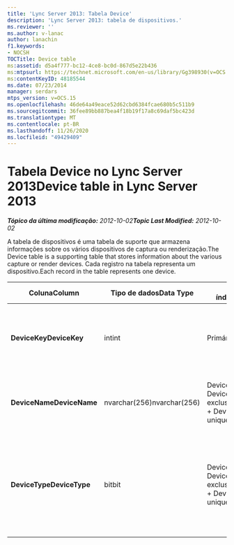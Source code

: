 ```yaml
---
title: 'Lync Server 2013: Tabela Device'
description: 'Lync Server 2013: tabela de dispositivos.'
ms.reviewer: ''
ms.author: v-lanac
author: lanachin
f1.keywords:
- NOCSH
TOCTitle: Device table
ms:assetid: d5a4f777-bc12-4ce8-bc0d-867d5e22b436
ms:mtpsurl: https://technet.microsoft.com/en-us/library/Gg398930(v=OCS.15)
ms:contentKeyID: 48185544
ms.date: 07/23/2014
manager: serdars
mtps_version: v=OCS.15
ms.openlocfilehash: 46de64a49eace52d62cbd6384fcae680b5c511b9
ms.sourcegitcommit: 36fee89bb887bea4f18b19f17a8c69daf5bc423d
ms.translationtype: MT
ms.contentlocale: pt-BR
ms.lasthandoff: 11/26/2020
ms.locfileid: "49429409"
---
```

# <a name="device-table-in-lync-server-2013"></a><span data-ttu-id="062cf-103">Tabela Device no Lync Server 2013</span><span class="sxs-lookup"><span data-stu-id="062cf-103">Device table in Lync Server 2013</span></span>

<div data-xmlns="http://www.w3.org/1999/xhtml">

<div class="topic" data-xmlns="http://www.w3.org/1999/xhtml" data-msxsl="urn:schemas-microsoft-com:xslt" data-cs="https://msdn.microsoft.com/">

<div data-asp="https://msdn2.microsoft.com/asp">



</div>

<div id="mainSection">

<div id="mainBody"><span data-ttu-id="062cf-104">

<span> </span></span><span class="sxs-lookup"><span data-stu-id="062cf-104">

<span> </span></span></span>

<span data-ttu-id="062cf-105">_**Tópico da última modificação:** 2012-10-02_</span><span class="sxs-lookup"><span data-stu-id="062cf-105">_**Topic Last Modified:** 2012-10-02_</span></span>

<span data-ttu-id="062cf-106">A tabela de dispositivos é uma tabela de suporte que armazena informações sobre os vários dispositivos de captura ou renderização.</span><span class="sxs-lookup"><span data-stu-id="062cf-106">The Device table is a supporting table that stores information about the various capture or render devices.</span></span> <span data-ttu-id="062cf-107">Cada registro na tabela representa um dispositivo.</span><span class="sxs-lookup"><span data-stu-id="062cf-107">Each record in the table represents one device.</span></span>


<table>
<colgroup>
<col style="width: 25%" />
<col style="width: 25%" />
<col style="width: 25%" />
<col style="width: 25%" />
</colgroup>
<thead>
<tr class="header">
<th><span data-ttu-id="062cf-108"><strong>Coluna</strong></span><span class="sxs-lookup"><span data-stu-id="062cf-108"><strong>Column</strong></span></span></th>
<th><span data-ttu-id="062cf-109"><strong>Tipo de dados</strong></span><span class="sxs-lookup"><span data-stu-id="062cf-109"><strong>Data Type</strong></span></span></th>
<th><span data-ttu-id="062cf-110"><strong>Chave/índice</strong></span><span class="sxs-lookup"><span data-stu-id="062cf-110"><strong>Key/Index</strong></span></span></th>
<th><span data-ttu-id="062cf-111"><strong>Detalhes</strong></span><span class="sxs-lookup"><span data-stu-id="062cf-111"><strong>Details</strong></span></span></th>
</tr>
</thead>
<tbody>
<tr class="odd">
<td><p><span data-ttu-id="062cf-112"><strong>DeviceKey</strong></span><span class="sxs-lookup"><span data-stu-id="062cf-112"><strong>DeviceKey</strong></span></span></p></td>
<td><p><span data-ttu-id="062cf-113">int</span><span class="sxs-lookup"><span data-stu-id="062cf-113">int</span></span></p></td>
<td><p><span data-ttu-id="062cf-114">Primária</span><span class="sxs-lookup"><span data-stu-id="062cf-114">Primary</span></span></p></td>
<td><p><span data-ttu-id="062cf-115">Número exclusivo que identifica este dispositivo.</span><span class="sxs-lookup"><span data-stu-id="062cf-115">Unique number identifying this device.</span></span></p></td>
</tr>
<tr class="even">
<td><p><span data-ttu-id="062cf-116"><strong>DeviceName</strong></span><span class="sxs-lookup"><span data-stu-id="062cf-116"><strong>DeviceName</strong></span></span></p></td>
<td><p><span data-ttu-id="062cf-117">nvarchar(256)</span><span class="sxs-lookup"><span data-stu-id="062cf-117">nvarchar(256)</span></span></p></td>
<td><p><span data-ttu-id="062cf-118">DeviceName + DeviceType é exclusivo</span><span class="sxs-lookup"><span data-stu-id="062cf-118">DeviceName + DeviceType is unique</span></span></p></td>
<td><p><span data-ttu-id="062cf-119">Nome do dispositivo.</span><span class="sxs-lookup"><span data-stu-id="062cf-119">Device name.</span></span></p></td>
</tr>
<tr class="odd">
<td><p><span data-ttu-id="062cf-120"><strong>DeviceType</strong></span><span class="sxs-lookup"><span data-stu-id="062cf-120"><strong>DeviceType</strong></span></span></p></td>
<td><p><span data-ttu-id="062cf-121">bit</span><span class="sxs-lookup"><span data-stu-id="062cf-121">bit</span></span></p></td>
<td><p><span data-ttu-id="062cf-122">DeviceName + DeviceType é exclusivo</span><span class="sxs-lookup"><span data-stu-id="062cf-122">DeviceName + DeviceType is unique</span></span></p></td>
<td><p><span data-ttu-id="062cf-123">Tipo de dispositivo.</span><span class="sxs-lookup"><span data-stu-id="062cf-123">Device type.</span></span> <span data-ttu-id="062cf-124">1 é um dispositivo de captura; 0 é um dispositivo de renderização.</span><span class="sxs-lookup"><span data-stu-id="062cf-124">1 is a capture device, 0 is a render device.</span></span></p></td>
</tr>
</tbody>
</table><span data-ttu-id="062cf-125">


</div>

<span> </span>

</div>

</div>

</span><span class="sxs-lookup"><span data-stu-id="062cf-125">


</div>

<span> </span>

</div>

</div>

</span></span></div>

